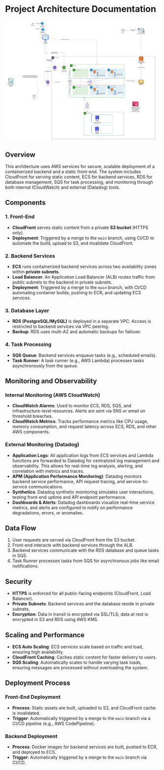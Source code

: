 # Project Architecture Documentation

![Architecture Diagram](assessment.png)


## Overview
This architecture uses AWS services for secure, scalable deployment of a containerized backend and a static front-end. The system includes CloudFront for serving static content, ECS for backend services, RDS for database management, SQS for task processing, and monitoring through both internal (CloudWatch) and external (Datadog) tools.

## Components

### 1. Front-End
- **CloudFront** serves static content from a private **S3 bucket** (HTTPS only).
- **Deployment**: Triggered by a merge to the `main` branch, using CI/CD to automate the build, upload to S3, and invalidate CloudFront.

### 2. Backend Services
- **ECS** runs containerized backend services across two availability zones within **private subnets**.
- **Load Balancer**: An Application Load Balancer (ALB) routes traffic from public subnets to the backend in private subnets.
- **Deployment**: Triggered by a merge to the `main` branch, with CI/CD automating container builds, pushing to ECR, and updating ECS services.

### 3. Database Layer
- **RDS (PostgreSQL/MySQL)** is deployed in a separate VPC. Access is restricted to backend services via VPC peering.
- **Backup**: RDS uses multi-AZ and automatic backups for failover.

### 4. Task Processing
- **SQS Queue**: Backend services enqueue tasks (e.g., scheduled emails).
- **Task Runner**: A task runner (e.g., AWS Lambda) processes tasks asynchronously from the queue.

## Monitoring and Observability

### Internal Monitoring (AWS CloudWatch)
- **CloudWatch Alarms**: Used to monitor ECS, RDS, SQS, and infrastructure-level resources. Alerts are sent via SNS or email on threshold breaches.
- **CloudWatch Metrics**: Tracks performance metrics like CPU usage, memory consumption, and request latency across ECS, RDS, and other AWS components.

### External Monitoring (Datadog)
- **Application Logs**: All application logs from ECS services and Lambda functions are forwarded to Datadog for centralized log management and observability. This allows for real-time log analysis, alerting, and correlation with metrics and traces.
- **APM (Application Performance Monitoring)**: Datadog monitors backend service performance, API request tracing, and service-to-service communications.
- **Synthetics**: Datadog synthetic monitoring simulates user interactions, testing front-end uptime and API endpoint performance.
- **Dashboards & Alerts**: Datadog dashboards visualize real-time service metrics, and alerts are configured to notify on performance degradations, errors, or anomalies.

## Data Flow
1. User requests are served via CloudFront from the S3 bucket.
2. Front-end interacts with backend services through the ALB.
3. Backend services communicate with the RDS database and queue tasks in SQS.
4. Task Runner processes tasks from SQS for asynchronous jobs like email notifications.

## Security
- **HTTPS** is enforced for all public-facing endpoints (CloudFront, Load Balancer).
- **Private Subnets**: Backend services and the database reside in private subnets.
- **Encryption**: Data in transit is encrypted via SSL/TLS; data at rest is encrypted in S3 and RDS using AWS KMS.

## Scaling and Performance
- **ECS Auto Scaling**: ECS services scale based on traffic and load, ensuring high availability.
- **CloudFront Caching**: Caches static content for faster delivery to users.
- **SQS Scaling**: Automatically scales to handle varying task loads, ensuring messages are processed without overloading the system.

## Deployment Process

### Front-End Deployment
- **Process**: Static assets are built, uploaded to S3, and CloudFront cache is invalidated.
- **Trigger**: Automatically triggered by a merge to the `main` branch via a CI/CD pipeline (e.g., AWS CodePipeline).

### Backend Deployment
- **Process**: Docker images for backend services are built, pushed to ECR, and deployed to ECS.
- **Trigger**: Automatically triggered by a merge to the `main` branch via CI/CD.
